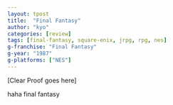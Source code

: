 ```yaml
---
layout: tpost
title:  "Final Fantasy"
author: "kyo"
categories: [review]
tags: [final-fantasy, square-enix, jrpg, rpg, nes]
g-franchise: "Final Fantasy"
g-year: "1987"
g-platforms: ["NES"]
---
```


[Clear Proof goes here]

haha final fantasy
